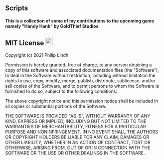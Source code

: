 ## Scripts
<h4>This is a collection of some of my contributions to the upcoming game namely "Handy Hank" by GoldThief Studios</h4>

## MIT License [<img height="24" width="24" alt="nechrito.org" src="https://cdn.iconscout.com/icon/free/png-256/copyright-92-1130851.png"/>][license]

Copyright (c) 2021 Philip Lindh

Permission is hereby granted, free of charge, to any person obtaining a copy
of this software and associated documentation files (the "Software"), to deal
in the Software without restriction, including without limitation the rights
to use, copy, modify, merge, publish, distribute, sublicense, and/or sell
copies of the Software, and to permit persons to whom the Software is
furnished to do so, subject to the following conditions:

The above copyright notice and this permission notice shall be included in all
copies or substantial portions of the Software.

THE SOFTWARE IS PROVIDED "AS IS", WITHOUT WARRANTY OF ANY KIND, EXPRESS OR
IMPLIED, INCLUDING BUT NOT LIMITED TO THE WARRANTIES OF MERCHANTABILITY,
FITNESS FOR A PARTICULAR PURPOSE AND NONINFRINGEMENT. IN NO EVENT SHALL THE
AUTHORS OR COPYRIGHT HOLDERS BE LIABLE FOR ANY CLAIM, DAMAGES OR OTHER
LIABILITY, WHETHER IN AN ACTION OF CONTRACT, TORT OR OTHERWISE, ARISING FROM,
OUT OF OR IN CONNECTION WITH THE SOFTWARE OR THE USE OR OTHER DEALINGS IN THE
SOFTWARE.

[license]: https://github.com/Nechrito/HandyHank-Utilities/blob/main/LICENSE